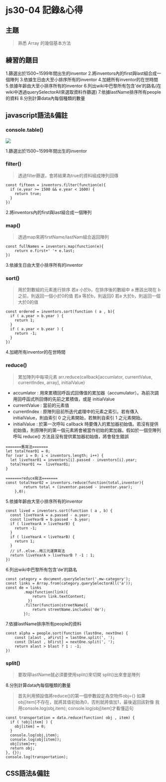 # js30-04 記錄&心得

## 主題
>熟悉 Array 的幾個基本方法
## 練習的題目
1.篩選出於1500~1599年間出生的inventor
2.將inventors內的first與last組合成一個陣列
3.依據生日由大至小排序所有的inventor
4.加總所有inventor的在世時間
5.依據年齡由大至小排序所有的inventor
6.列出wiki中巴黎所有包含’de’的路名(在wiki中透過querySelectorAll來選取資料作篩選)
7.依據lastName排序所有people的資料
8.分別計算data內每個種類的數量

## javascript語法&備註
### console.table()
![](https://i.imgur.com/YeEB8qU.jpg)

1.篩選出於1500~1599年間出生的inventor

### filter()
>透過filter篩選，會將結果為true的資料組成陣列回傳
```javascript=
const fifteen = inventors.filter(function(e){
  if (e.year >= 1500 && e.year < 1600) {
    return true;
  }
})
```

2.將inventors內的first與last組合成一個陣列
### map()
>透過map來將firstName/lastNam組合返回陣列
```javascript=
const fullNames = inventors.map(function(e){
    return e.first+' '+ e.last;
})
```

3.依據生日由大至小排序所有的inventor
### sort()
>用於對數組的元素進行排序
若a 小於b，在排序後的數組中 a 應該出現在 b 之前，則返回一個小於0的值
若a 等於b，則返回0
若a 大於b，則返回一個大於0的值
```javascript=
const ordered = inventors.sort(function ( a , b){
  if ( a.year > b.year ) {
    return 1;
  }
  if ( a.year < b.year ) {
    return -1;
  }
})
```
4.加總所有inventor的在世時間
### reduce()
> 累加陣列中每項元素
> arr.reduce(callback[accumlator, currentValue, currentIndex, array], initialValue)
* accumlator : 用來累積回呼函式回傳值的累加器（accumulator）。為前次調用回呼函式所回傳的先前之累積值，或是 initialValue
* currentValue : 當前的元素值
* currentIndex : 原陣列目前所迭代處理中的元素之索引。若有傳入 initialValue，則由索引 0 之元素開始，若無則自索引 1 之元素開始。
* initialValue : 於第一次呼叫 callback 時要傳入的累加器初始值。若沒有提供初始值，則原陣列的第一個元素將會被當作初始的累加器。假如於一個空陣列呼叫 reduce() 方法且沒有提供累加器初始值，將會發生錯誤

```javascript=
=======舊寫法=======
let totalYear01 = 0;
for (var i = 0; i < inventors.length; i++) {
  let liveYear01 = inventors[i].passed - inventors[i].year;
  totalYear01 +=  liveYear01;     
}

=======reduce寫法=======
const totalYear02 = inventors.reduce(function(total,inventor){
        return total + (inventor.passed - inventor.year);
    },0);    
```
5.依據年齡由大至小排序所有的inventor
```javascript=
const lived = inventors.sort(function ( a , b) {
  const liveYearA = a.passed - a.year;
  const liveYearB = b.passed - b.year;
  if ( liveYearA > liveYearB) {
    return -1;
  }
  if ( liveYearA < liveYearB) {
    return 1;
  }
  // if..else..用三元運算寫法                                              
  return liveYearA > liveYearB ? -1 : 1;
})
```
6.列出wiki中巴黎所有包含’de’的路名
```javascript=
const category = document.querySelector('.mw-category');
const links = Array.from(category.querySelectorAll('a'));
const de = links
        .map(function(link){ 
            return link.textContent;
          })
        .filter(function(streetName){
            return streetName.includes('de');
        });
```

7.依據lastName排序所有people的資料
```javascript=
const alpha = people.sort(function (lastOne, nextOne) {
    const [alast , aFirst] = lastOne.split(', ');
    const [blast , bFirst] = nextOne.split(', ');
    return alast > blast ? 1 : -1;
})
```
### split()
>要取得lastName就必須要使用split()來切開
split()出來會是陣列

8.分別計算data內每個種類的數量
>首先利用預設值將reduce()的第一個參數設定為空物件obj={}
>如果obj[item]不存在，就將其值初始為0，否則就將值加1，最後返回該對像
>我用console.log(obj,item);
  console.log(obj[item]才看懂這句
```javascript=
const transportation = data.reduce(function( obj , item) {
  if ( !obj[item] ) {
    obj[item] = 0;
  }
  console.log(obj,item);
  console.log(obj[item]);
  obj[item]++;
  return obj;
}, {});
console.log(transportation);
```
## CSS語法&備註